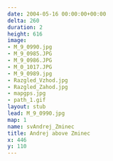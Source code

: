 ```yaml
---
date: 2004-05-16 00:00:00+00:00
delta: 260
duration: 2
height: 616
image:
- M_9_0990.jpg
- M_9_0985.JPG
- M_9_0986.JPG
- M_0_1017.JPG
- M_9_0989.jpg
- Razgled_Vzhod.jpg
- Razgled_Zahod.jpg
- mapgps.jpg
- path_1.gif
layout: stub
lead: M_9_0990.jpg
map: 1
name: svAndrej_Zminec
title: Andrej above Zminec
x: 446
y: 110
---
```


